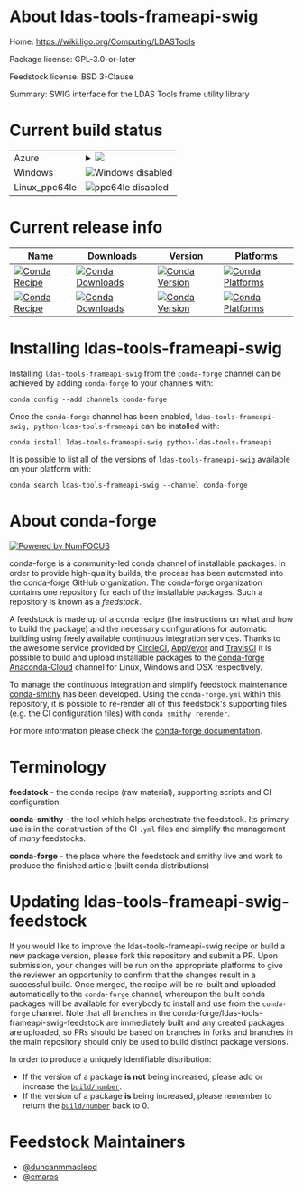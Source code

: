 About ldas-tools-frameapi-swig
==============================

Home: https://wiki.ligo.org/Computing/LDASTools

Package license: GPL-3.0-or-later

Feedstock license: BSD 3-Clause

Summary: SWIG interface for the LDAS Tools frame utility library



Current build status
====================


<table>
    
  <tr>
    <td>Azure</td>
    <td>
      <details>
        <summary>
          <a href="https://dev.azure.com/conda-forge/feedstock-builds/_build/latest?definitionId=7946&branchName=master">
            <img src="https://dev.azure.com/conda-forge/feedstock-builds/_apis/build/status/ldas-tools-frameapi-swig-feedstock?branchName=master">
          </a>
        </summary>
        <table>
          <thead><tr><th>Variant</th><th>Status</th></tr></thead>
          <tbody><tr>
              <td>linux</td>
              <td>
                <a href="https://dev.azure.com/conda-forge/feedstock-builds/_build/latest?definitionId=7946&branchName=master">
                  <img src="https://dev.azure.com/conda-forge/feedstock-builds/_apis/build/status/ldas-tools-frameapi-swig-feedstock?branchName=master&jobName=linux&configuration=linux_" alt="variant">
                </a>
              </td>
            </tr><tr>
              <td>osx</td>
              <td>
                <a href="https://dev.azure.com/conda-forge/feedstock-builds/_build/latest?definitionId=7946&branchName=master">
                  <img src="https://dev.azure.com/conda-forge/feedstock-builds/_apis/build/status/ldas-tools-frameapi-swig-feedstock?branchName=master&jobName=osx&configuration=osx_" alt="variant">
                </a>
              </td>
            </tr>
          </tbody>
        </table>
      </details>
    </td>
  </tr>
  <tr>
    <td>Windows</td>
    <td>
      <img src="https://img.shields.io/badge/Windows-disabled-lightgrey.svg" alt="Windows disabled">
    </td>
  </tr>
  <tr>
    <td>Linux_ppc64le</td>
    <td>
      <img src="https://img.shields.io/badge/ppc64le-disabled-lightgrey.svg" alt="ppc64le disabled">
    </td>
  </tr>
</table>

Current release info
====================

| Name | Downloads | Version | Platforms |
| --- | --- | --- | --- |
| [![Conda Recipe](https://img.shields.io/badge/recipe-ldas--tools--frameapi--swig-green.svg)](https://anaconda.org/conda-forge/ldas-tools-frameapi-swig) | [![Conda Downloads](https://img.shields.io/conda/dn/conda-forge/ldas-tools-frameapi-swig.svg)](https://anaconda.org/conda-forge/ldas-tools-frameapi-swig) | [![Conda Version](https://img.shields.io/conda/vn/conda-forge/ldas-tools-frameapi-swig.svg)](https://anaconda.org/conda-forge/ldas-tools-frameapi-swig) | [![Conda Platforms](https://img.shields.io/conda/pn/conda-forge/ldas-tools-frameapi-swig.svg)](https://anaconda.org/conda-forge/ldas-tools-frameapi-swig) |
| [![Conda Recipe](https://img.shields.io/badge/recipe-python--ldas--tools--frameapi-green.svg)](https://anaconda.org/conda-forge/python-ldas-tools-frameapi) | [![Conda Downloads](https://img.shields.io/conda/dn/conda-forge/python-ldas-tools-frameapi.svg)](https://anaconda.org/conda-forge/python-ldas-tools-frameapi) | [![Conda Version](https://img.shields.io/conda/vn/conda-forge/python-ldas-tools-frameapi.svg)](https://anaconda.org/conda-forge/python-ldas-tools-frameapi) | [![Conda Platforms](https://img.shields.io/conda/pn/conda-forge/python-ldas-tools-frameapi.svg)](https://anaconda.org/conda-forge/python-ldas-tools-frameapi) |

Installing ldas-tools-frameapi-swig
===================================

Installing `ldas-tools-frameapi-swig` from the `conda-forge` channel can be achieved by adding `conda-forge` to your channels with:

```
conda config --add channels conda-forge
```

Once the `conda-forge` channel has been enabled, `ldas-tools-frameapi-swig, python-ldas-tools-frameapi` can be installed with:

```
conda install ldas-tools-frameapi-swig python-ldas-tools-frameapi
```

It is possible to list all of the versions of `ldas-tools-frameapi-swig` available on your platform with:

```
conda search ldas-tools-frameapi-swig --channel conda-forge
```


About conda-forge
=================

[![Powered by NumFOCUS](https://img.shields.io/badge/powered%20by-NumFOCUS-orange.svg?style=flat&colorA=E1523D&colorB=007D8A)](http://numfocus.org)

conda-forge is a community-led conda channel of installable packages.
In order to provide high-quality builds, the process has been automated into the
conda-forge GitHub organization. The conda-forge organization contains one repository
for each of the installable packages. Such a repository is known as a *feedstock*.

A feedstock is made up of a conda recipe (the instructions on what and how to build
the package) and the necessary configurations for automatic building using freely
available continuous integration services. Thanks to the awesome service provided by
[CircleCI](https://circleci.com/), [AppVeyor](https://www.appveyor.com/)
and [TravisCI](https://travis-ci.org/) it is possible to build and upload installable
packages to the [conda-forge](https://anaconda.org/conda-forge)
[Anaconda-Cloud](https://anaconda.org/) channel for Linux, Windows and OSX respectively.

To manage the continuous integration and simplify feedstock maintenance
[conda-smithy](https://github.com/conda-forge/conda-smithy) has been developed.
Using the ``conda-forge.yml`` within this repository, it is possible to re-render all of
this feedstock's supporting files (e.g. the CI configuration files) with ``conda smithy rerender``.

For more information please check the [conda-forge documentation](https://conda-forge.org/docs/).

Terminology
===========

**feedstock** - the conda recipe (raw material), supporting scripts and CI configuration.

**conda-smithy** - the tool which helps orchestrate the feedstock.
                   Its primary use is in the construction of the CI ``.yml`` files
                   and simplify the management of *many* feedstocks.

**conda-forge** - the place where the feedstock and smithy live and work to
                  produce the finished article (built conda distributions)


Updating ldas-tools-frameapi-swig-feedstock
===========================================

If you would like to improve the ldas-tools-frameapi-swig recipe or build a new
package version, please fork this repository and submit a PR. Upon submission,
your changes will be run on the appropriate platforms to give the reviewer an
opportunity to confirm that the changes result in a successful build. Once
merged, the recipe will be re-built and uploaded automatically to the
`conda-forge` channel, whereupon the built conda packages will be available for
everybody to install and use from the `conda-forge` channel.
Note that all branches in the conda-forge/ldas-tools-frameapi-swig-feedstock are
immediately built and any created packages are uploaded, so PRs should be based
on branches in forks and branches in the main repository should only be used to
build distinct package versions.

In order to produce a uniquely identifiable distribution:
 * If the version of a package **is not** being increased, please add or increase
   the [``build/number``](https://conda.io/docs/user-guide/tasks/build-packages/define-metadata.html#build-number-and-string).
 * If the version of a package **is** being increased, please remember to return
   the [``build/number``](https://conda.io/docs/user-guide/tasks/build-packages/define-metadata.html#build-number-and-string)
   back to 0.

Feedstock Maintainers
=====================

* [@duncanmmacleod](https://github.com/duncanmmacleod/)
* [@emaros](https://github.com/emaros/)

